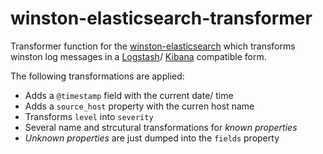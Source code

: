 # winston-elasticsearch-transformer

Transformer function for the
[winston-elasticsearch](https://github.com/vanthome/winston-elasticsearch)
which transforms winston log messages in a
[Logstash](https://github.com/elastic/logstash)/
[Kibana](https://github.com/elastic/kibana) compatible form.

The following transformations are applied:

- Adds a `@timestamp` field with the current date/ time
- Adds a `source_host` property with the curren host name
- Transforms `level` into `severity`
- Several name and strcutural transformations for _known properties_
- _Unknown properties_ are just dumped into the `fields` property
